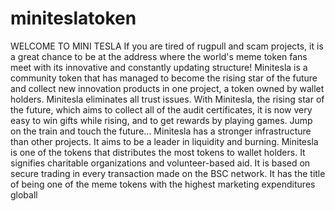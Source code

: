 # miniteslatoken
WELCOME TO MINI TESLA
If you are tired of rugpull and scam projects, it is a great chance to be at the address where the world's meme token fans meet with its innovative and constantly updating structure! Minitesla is a community token that has managed to become the rising star of the future and collect new innovation products in one project, a token owned by wallet holders. Minitesla eliminates all trust issues. With Minitesla, the rising star of the future, which aims to collect all of the audit certificates, it is now very easy to win gifts while rising, and to get rewards by playing games. Jump on the train and touch the future... Minitesla has a stronger infrastructure than other projects. It aims to be a leader in liquidity and burning. Minitesla is one of the tokens that distributes the most tokens to wallet holders. It signifies charitable organizations and volunteer-based aid. It is based on secure trading in every transaction made on the BSC network. It has the title of being one of the meme tokens with the highest marketing expenditures globall
